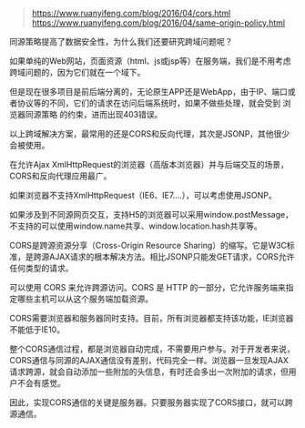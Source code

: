 > https://www.ruanyifeng.com/blog/2016/04/cors.html
> https://www.ruanyifeng.com/blog/2016/04/same-origin-policy.html

同源策略提高了数据安全性，为什么我们还要研究跨域问题呢？

如果单纯的Web网站，页面资源（html、js或jsp等）在服务端，我们是不用考虑跨域问题的，因为它们就在一个域下。

但是现在很多项目是前后端分离的，无论原生APP还是WebApp，由于IP、端口或者协议等的不同，它们的请求在访问后端系统时，如果不做些处理，就会受到 浏览器同源策略 的约束，进而出现403错误。

以上跨域解决方案，最常用的还是CORS和反向代理，其次是JSONP，其他很少会被使用。

在允许Ajax XmlHttpRequest的浏览器（高版本浏览器）并与后端交互的场景，CORS和反向代理应用最广。

如果浏览器不支持XmlHttpRequest（IE6、IE7….），可以考虑使用JSONP。

如果涉及到不同源网页交互，支持H5的浏览器可以采用window.postMessage，不支持的可以使用window.name共享、window.location.hash共享等。

CORS是跨源资源分享（Cross-Origin Resource Sharing）的缩写。它是W3C标准，是跨源AJAX请求的根本解决方法。相比JSONP只能发GET请求，CORS允许任何类型的请求。

可以使用 CORS 来允许跨源访问。CORS 是 HTTP 的一部分，它允许服务端来指定哪些主机可以从这个服务端加载资源。

CORS需要浏览器和服务器同时支持。目前，所有浏览器都支持该功能，IE浏览器不能低于IE10。

整个CORS通信过程，都是浏览器自动完成，不需要用户参与。对于开发者来说，CORS通信与同源的AJAX通信没有差别，代码完全一样。浏览器一旦发现AJAX请求跨源，就会自动添加一些附加的头信息，有时还会多出一次附加的请求，但用户不会有感觉。

因此，实现CORS通信的关键是服务器。只要服务器实现了CORS接口，就可以跨源通信。